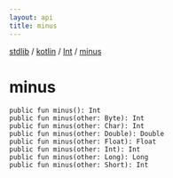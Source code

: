 ```yaml
---
layout: api
title: minus
---
```

[stdlib](../../index.md) / [kotlin](../index.md) / [Int](index.md) / [minus](minus.md)

# minus

```
public fun minus(): Int
public fun minus(other: Byte): Int
public fun minus(other: Char): Int
public fun minus(other: Double): Double
public fun minus(other: Float): Float
public fun minus(other: Int): Int
public fun minus(other: Long): Long
public fun minus(other: Short): Int
```
